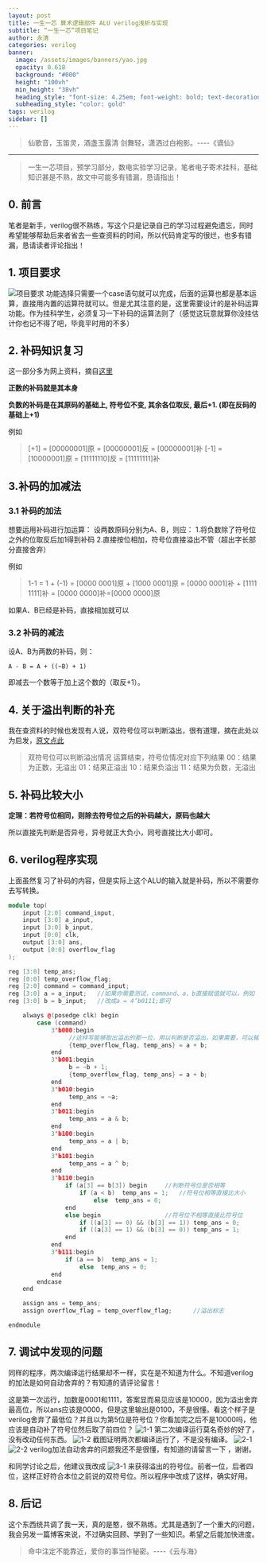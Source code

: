 ```yaml
---
layout: post
title: 一生一芯 算术逻辑部件 ALU verilog浅析与实现
subtitle: “一生一芯”项目笔记
author: 永清
categories: verilog
banner:
  image: /assets/images/banners/yao.jpg
  opacity: 0.618
  background: "#000"
  height: "100vh"
  min_height: "38vh"
  heading_style: "font-size: 4.25em; font-weight: bold; text-decoration: underline"
  subheading_style: "color: gold"
tags: verilog
sidebar: []
---
```


> 仙歌音，玉笛灵，酒盏玉露清
> 剑舞轻，潇洒过白袍影。----《谪仙》

---

> 一生一芯项目，预学习部分，数电实验学习记录，笔者电子寄术挂科，基础知识甚是不熟，故文中可能多有错漏，恳请指出！

## 0. 前言
笔者是新手，verilog很不熟练，写这个只是记录自己的学习过程避免遗忘，同时希望能够帮助后来者省去一些查资料的时间，所以代码肯定写的很烂，也多有错漏，恳请读者评论指出！

## 1. 项目要求
![项目要求](/assets/images/4/1.png)
功能选择只需要一个case语句就可以完成，后面的运算也都是基本运算，直接用内置的运算符就可以。但是尤其注意的是，这里需要设计的是补码运算功能。作为挂科学生，必须复习一下补码的运算法则了（感觉这玩意就算你没挂估计你也记不得了吧，毕竟平时用的不多）

## 2. 补码知识复习
这一部分多为网上资料，摘自[这里](https://blog.csdn.net/zl10086111/article/details/80907428)

**正数的补码就是其本身**

**负数的补码是在其原码的基础上, 符号位不变, 其余各位取反, 最后+1. (即在反码的基础上+1)**

例如
> [+1] = [00000001]原 = [00000001]反 = [00000001]补
> [-1] = [10000001]原 = [11111110]反 = [11111111]补

## 3.补码的加减法

### 3.1 补码的加法
想要运用补码进行加运算：
设两数原码分别为A、B，则应：
1.将负数除了符号位之外的位取反后加1得到补码
2.直接按位相加，符号位直接溢出不管（超出字长部分直接舍弃）

例如
> 1-1 = 1 + (-1) = [0000 0001]原 + [1000 0001]原 = [0000 0001]补 + [1111 1111]补 = [0000 0000]补=[0000 0000]原

如果A、B已经是补码，直接相加就可以

### 3.2 补码的减法
设A、B为两数的补码，则：
```dark
A - B = A + ((~B) + 1)
```
即减去一个数等于加上这个数的（取反+1）。

## 4. 关于溢出判断的补充
我在查资料的时候也发现有人说，双符号位可以判断溢出，很有道理，摘在此处以为启发，[原文点此](https://blog.csdn.net/Ernie_linyerun/article/details/120814705)

> 双符号位可以判断溢出情况
运算结束，符号位情况对应下列结果
00：结果为正数，无溢出
01：结果正溢出
10：结果负溢出
11：结果为负数，无溢出

## 5. 补码比较大小
**定理：若符号位相同，则除去符号位之后的补码越大，原码也越大**

所以直接先判断是否异号，异号就正大负小，同号直接比大小即可。

## 6. verilog程序实现
上面虽然复习了补码的内容，但是实际上这个ALU的输入就是补码，所以不需要你去写转换。
```cpp
module top(
    input [2:0] command_input,
    input [3:0] a_input,
    input [3:0] b_input,
    input [0:0] clk,
    output [3:0] ans,
    output [0:0] overflow_flag
);

reg [3:0] temp_ans;
reg [0:0] temp_overflow_flag;
reg [2:0] command = command_input;
reg [3:0] a = a_input;   //如果你需要测试，command、a、b直接赋值就可以，例如
reg [3:0] b = b_input;	 //改成a = 4‘b0111;即可

    always @(posedge clk) begin
        case (command)
            3'b000:begin
            	 //这样写能够取出溢出的那一位，用以判断是否溢出，如果需要，可以输出
                 {temp_overflow_flag, temp_ans} = a + b;
            end
            3'b001:begin
                 b = ~b + 1;
                 {temp_overflow_flag, temp_ans} = a + b;
            end
            3'b010:begin
                 temp_ans = ~a;
            end
            3'b011:begin
                 temp_ans = a & b;
            end
            3'b100:begin
                 temp_ans = a | b;
            end
            3'b101:begin
                 temp_ans = a ^ b;
            end
            3'b110:begin
                if (a[3] == b[3]) begin		//判断符号位是否相等
                    if (a < b)  temp_ans = 1;	//符号位相等直接比大小
                        else  temp_ans = 0;
                end
                else begin					//符号位不相等直接比符号位
                    if ((a[3] == 0) && (b[3] == 1)) temp_ans = 0;
                    if ((a[3] == 1) && (b[3] == 0)) temp_ans = 1;
                end
            end
            3'b111:begin
                if (a == b)  temp_ans = 1;
                    else  temp_ans = 0;
            end
        endcase
    end

    assign ans = temp_ans;
    assign overflow_flag = temp_overflow_flag;		//溢出标志

endmodule
```

## 7. 调试中发现的问题
同样的程序，两次编译运行结果却不一样，实在是不知道为什么。不知道verilog的加法是如何自动舍弃的？有知道的请评论留言！

这是第一次运行，加数是0001和1111，答案显而易见应该是10000，因为溢出舍弃最高位，所以ans应该是0000，但是这里输出是0100，不是很懂。看这个样子是verilog舍弃了最低位？并且以为第5位是符号位？你看加完之后不是10000吗，他应该是自动补了符号位然后取了前四位？
![1-1](/assets/images/4/2.png)
第二次编译运行莫名奇妙的好了，没有改动任何东西。
![1-2](/assets/images/4/3.png)
截图证明两次都编译运行了，不是没有编译。
![2-1](/assets/images/4/5.png)
![2-2](/assets/images/4/6.png)
verilog加法自动舍弃的问题我还不是很懂，有知道的请留言一下
，谢谢。

和同学讨论之后，他建议我改成
![3-1](/assets/images/4/7.png)
来获得溢出的符号位。前者一位，后者四位，这样正好符合本位之前说的双符号位。所以程序中改成了这样，确实好用。

## 8. 后记
这个东西统共调了我一天，真的是憨，很不熟练。尤其是遇到了一个重大的问题，我会另发一篇博客来说，不过确实回顾、学到了一些知识。希望之后能加快进度。

> 命中注定不能靠近，爱你的事当作秘密。----《云与海》